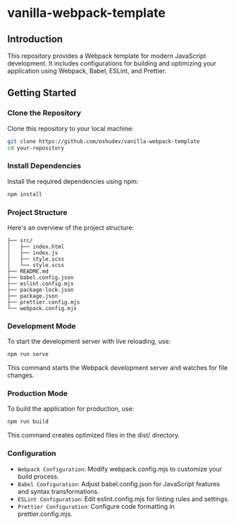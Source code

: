 # vanilla-webpack-template

## Introduction

This repository provides a Webpack template for modern JavaScript development. It includes configurations for building and optimizing your application using Webpack, Babel, ESLint, and Prettier.

## Getting Started

### Clone the Repository

Clone this repository to your local machine:

```bash
git clone https://github.com/oshudev/vanilla-webpack-template
cd your-repository
```

### Install Dependencies

Install the required dependencies using npm:

```bash
npm install
```

### Project Structure

Here's an overview of the project structure:

```
├── src/
│   ├── index.html
│   ├── index.js
│   ├── style.scss
│   └── style.scss
├── README.md
├── babel.config.json
├── eslint.config.mjs
├── package-lock.json
├── package.json
├── prettier.config.mjs
└── webpack.config.mjs
```

### Development Mode

To start the development server with live reloading, use:

```bash
npm run serve
```

This command starts the Webpack development server and watches for file changes.

### Production Mode

To build the application for production, use:

```bash
npm run build
```

This command creates optimized files in the dist/ directory.

### Configuration

- `Webpack Configuration`: Modify webpack.config.mjs to customize your build process.
- `Babel Configuration`: Adjust babel.config.json for JavaScript features and syntax transformations.
- `ESLint Configuration`: Edit eslint.config.mjs for linting rules and settings.
- `Prettier Configuration`: Configure code formatting in prettier.config.mjs.
